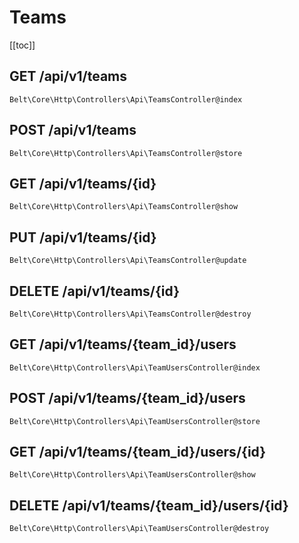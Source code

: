 # Teams

[[toc]]

## GET /api/v1/teams

`Belt\Core\Http\Controllers\Api\TeamsController@index`

## POST /api/v1/teams

`Belt\Core\Http\Controllers\Api\TeamsController@store`

## GET /api/v1/teams/{id}

`Belt\Core\Http\Controllers\Api\TeamsController@show`

## PUT /api/v1/teams/{id}

`Belt\Core\Http\Controllers\Api\TeamsController@update`

## DELETE /api/v1/teams/{id}

`Belt\Core\Http\Controllers\Api\TeamsController@destroy`

## GET /api/v1/teams/{team_id}/users

`Belt\Core\Http\Controllers\Api\TeamUsersController@index`

## POST /api/v1/teams/{team_id}/users

`Belt\Core\Http\Controllers\Api\TeamUsersController@store`

## GET /api/v1/teams/{team_id}/users/{id}

`Belt\Core\Http\Controllers\Api\TeamUsersController@show`

## DELETE /api/v1/teams/{team_id}/users/{id}

`Belt\Core\Http\Controllers\Api\TeamUsersController@destroy`